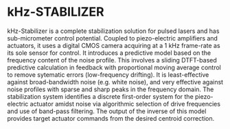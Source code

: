 # kHz-STABILIZER

kHz-Stabilizer is a complete stabilization solution for pulsed lasers and has sub-micrometer control potential. Coupled to piezo-electric amplifiers and actuators, it uses a digital CMOS camera acquiring at a 1 kHz frame-rate as its sole sensor for control. It introduces a predictive model based on the frequency content of the noise profile. This involves a sliding DTFT-based predictive calculation in feedback with proportional moving average control to remove sytematic errors (low-frequency drifting). It is least-effective against broad-bandwidth noise (e.g. white noise), and very effective against noise profiles with sparse and sharp peaks in the frequency domain. The stabilization system identifies a discrete first-order system for the piezo-electric actuator amidst noise via algorithmic selection of drive frequencies and use of band-pass filtering. The output of the inverse of this model provides target actuator commands from the desired centroid correction.
